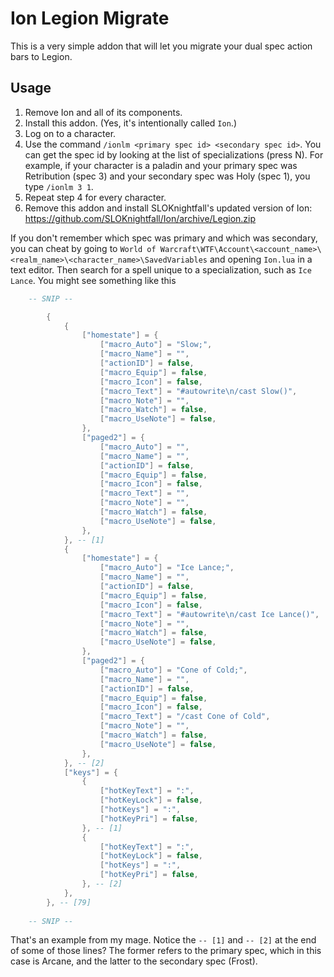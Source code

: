 # Ion Legion Migrate

This is a very simple addon that will let you migrate your dual spec action bars to Legion.

## Usage

1. Remove Ion and all of its components.
2. Install this addon. (Yes, it's intentionally called `Ion`.)
3. Log on to a character.
4. Use the command `/ionlm <primary spec id> <secondary spec id>`. You can get the spec id by looking at the list of specializations (press N). For example, if your character is a paladin and your primary spec was Retribution (spec 3) and your secondary spec was Holy (spec 1), you type `/ionlm 3 1`.
5. Repeat step 4 for every character.
6. Remove this addon and install SLOKnightfall's updated version of Ion: https://github.com/SLOKnightfall/Ion/archive/Legion.zip

If you don't remember which spec was primary and which was secondary, you can cheat by going to `World of Warcraft\WTF\Account\<account_name>\<realm_name>\<character_name>\SavedVariables` and opening `Ion.lua` in a text editor. Then search for a spell unique to a specialization, such as `Ice Lance`. You might see something like this

```lua
    -- SNIP --

        {
            {
                ["homestate"] = {
                    ["macro_Auto"] = "Slow;",
                    ["macro_Name"] = "",
                    ["actionID"] = false,
                    ["macro_Equip"] = false,
                    ["macro_Icon"] = false,
                    ["macro_Text"] = "#autowrite\n/cast Slow()",
                    ["macro_Note"] = "",
                    ["macro_Watch"] = false,
                    ["macro_UseNote"] = false,
                },
                ["paged2"] = {
                    ["macro_Auto"] = "",
                    ["macro_Name"] = "",
                    ["actionID"] = false,
                    ["macro_Equip"] = false,
                    ["macro_Icon"] = false,
                    ["macro_Text"] = "",
                    ["macro_Note"] = "",
                    ["macro_Watch"] = false,
                    ["macro_UseNote"] = false,
                },
            }, -- [1]
            {
                ["homestate"] = {
                    ["macro_Auto"] = "Ice Lance;",
                    ["macro_Name"] = "",
                    ["actionID"] = false,
                    ["macro_Equip"] = false,
                    ["macro_Icon"] = false,
                    ["macro_Text"] = "#autowrite\n/cast Ice Lance()",
                    ["macro_Note"] = "",
                    ["macro_Watch"] = false,
                    ["macro_UseNote"] = false,
                },
                ["paged2"] = {
                    ["macro_Auto"] = "Cone of Cold;",
                    ["macro_Name"] = "",
                    ["actionID"] = false,
                    ["macro_Equip"] = false,
                    ["macro_Icon"] = false,
                    ["macro_Text"] = "/cast Cone of Cold",
                    ["macro_Note"] = "",
                    ["macro_Watch"] = false,
                    ["macro_UseNote"] = false,
                },
            }, -- [2]
            ["keys"] = {
                {
                    ["hotKeyText"] = ":",
                    ["hotKeyLock"] = false,
                    ["hotKeys"] = ":",
                    ["hotKeyPri"] = false,
                }, -- [1]
                {
                    ["hotKeyText"] = ":",
                    ["hotKeyLock"] = false,
                    ["hotKeys"] = ":",
                    ["hotKeyPri"] = false,
                }, -- [2]
            },
        }, -- [79]
    
    -- SNIP --
```

That's an example from my mage. Notice the `-- [1]` and `-- [2]` at the end of some of those lines? The former refers to the primary spec, which in this case is Arcane, and the latter to the secondary spec (Frost).

